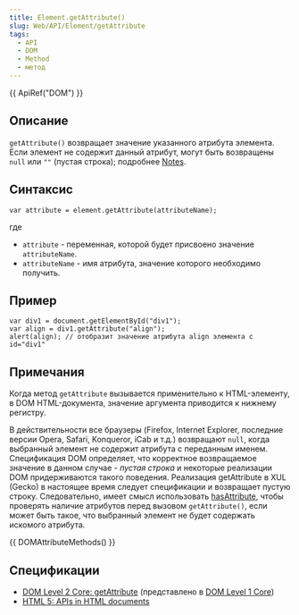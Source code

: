 ```yaml
---
title: Element.getAttribute()
slug: Web/API/Element/getAttribute
tags:
  - API
  - DOM
  - Method
  - метод
---
```


{{ ApiRef("DOM") }}

## Описание

`getAttribute()` возвращает значение указанного атрибута элемента. Если элемент не содержит данный атрибут, могут быть возвращены `null` или `""` (пустая строка); подробнее [Notes](#notes).

## Синтаксис

```
var attribute = element.getAttribute(attributeName);
```

где

- `attribute` - переменная, которой будет присвоено значение `attributeName`.
- `attributeName` - имя атрибута, значение которого необходимо получить.

## Пример

```
var div1 = document.getElementById("div1");
var align = div1.getAttribute("align");
alert(align); // отобразит значение атрибута align элемента с id="div1"
```

## Примечания

Когда метод `getAttribute` вызывается применительно к HTML-элементу, в DOM HTML-документа, значение аргумента приводится к нижнему регистру.

В действительности все браузеры (Firefox, Internet Explorer, последние версии Opera, Safari, Konqueror, iCab и т.д.) возвращают `null`, когда выбранный элемент не содержит атрибута с переданным именем. Спецификация DOM определяет, что корректное возвращаемое значение в данном случае - _пустая строка_ и некоторые реализации DOM придерживаются такого поведения. Реализация getAttribute в XUL (Gecko) в настоящее время следует спецификации и возвращает пустую строку. Следовательно, имеет смысл использовать [hasAttribute](/en/DOM/element.hasAttribute), чтобы проверять наличие атрибутов перед вызовом `getAttribute()`, если может быть такое, что выбранный элемент не будет содержать искомого атрибута.

{{ DOMAttributeMethods() }}

## Спецификации

- [DOM Level 2 Core: getAttribute](http://www.w3.org/TR/DOM-Level-2-Core/core.html#ID-666EE0F9) (представлено в [DOM Level 1 Core](http://www.w3.org/TR/REC-DOM-Level-1/level-one-core.html#method-getAttribute))
- [HTML 5: APIs in HTML documents](http://www.whatwg.org/specs/web-apps/current-work/multipage/dom.html#apis-in-html-documents)

